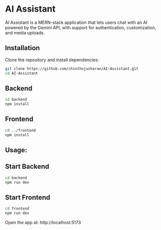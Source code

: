 # AI Assistant

AI Assistant is a MERN-stack application that lets users chat with an AI powered by the Gemini API, with support for authentication, customization, and media uploads.

## Installation

Clone the repository and install dependencies:

```bash
git clone https://github.com/chinthojusharan/AI-Assistant.git
cd AI-Assistant
```

## Backend

```bash
cd backend
npm install
```

## Frontend

```bash
cd ../frontend
npm install
```

## Usage:

## Start Backend
```bash
cd backend
npm run dev
```

## Start Frontend
```bash
cd frontend
npm run dev
```

Open the app at: http://localhost:5173